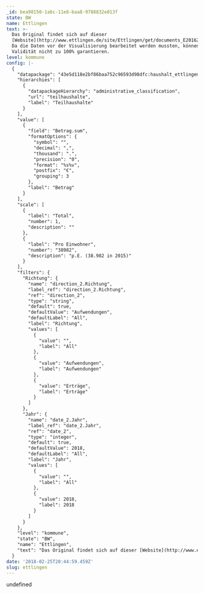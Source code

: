 ```yaml
---
_id: bea98150-1a6c-11e8-baa8-9788832e013f
state: BW
name: Ettlingen
text: >-
  Das Original findet sich auf dieser
  [Website](http://www.ettlingen.de/site/Ettlingen/get/documents_E2016244378/ettlingen/Dokumente/K%C3%A4mmerei/KAE_Haushaltsplan_2018_Druckversion.pdf).
  Da die Daten vor der Visualisierung bearbeitet werden mussten, können wir die
  Validität nicht zu 100% garantieren.
level: kommune
config: |-
  {
    "datapackage": "43e5d118e2bf86baa752c96593d98dfc:haushalt_ettlingen_2018",
    "hierarchies": [
      {
        "datapackageHierarchy": "administrative_classification",
        "url": "teilhaushalte",
        "label": "Teilhaushalte"
      }
    ],
    "value": [
      {
        "field": "Betrag.sum",
        "formatOptions": {
          "symbol": "",
          "decimal": ",",
          "thousand": ".",
          "precision": "0",
          "format": "%s%v",
          "postfix": "€",
          "grouping": 3
        },
        "label": "Betrag"
      }
    ],
    "scale": [
      {
        "label": "Total",
        "number": 1,
        "description": ""
      },
      {
        "label": "Pro Einwohner",
        "number": "38982",
        "description": "p.E. (38.982 in 2015)"
      }
    ],
    "filters": {
      "Richtung": {
        "name": "direction_2.Richtung",
        "label_ref": "direction_2.Richtung",
        "ref": "direction_2",
        "type": "string",
        "default": true,
        "defaultValue": "Aufwendungen",
        "defaultLabel": "All",
        "label": "Richtung",
        "values": [
          {
            "value": "",
            "label": "All"
          },
          {
            "value": "Aufwendungen",
            "label": "Aufwendungen"
          },
          {
            "value": "Erträge",
            "label": "Erträge"
          }
        ]
      },
      "Jahr": {
        "name": "date_2.Jahr",
        "label_ref": "date_2.Jahr",
        "ref": "date_2",
        "type": "integer",
        "default": true,
        "defaultValue": 2018,
        "defaultLabel": "All",
        "label": "Jahr",
        "values": [
          {
            "value": "",
            "label": "All"
          },
          {
            "value": 2018,
            "label": 2018
          }
        ]
      }
    },
    "level": "kommune",
    "state": "BW",
    "name": "Ettlingen",
    "text": "Das Original findet sich auf dieser [Website](http://www.ettlingen.de/site/Ettlingen/get/documents_E2016244378/ettlingen/Dokumente/K%C3%A4mmerei/KAE_Haushaltsplan_2018_Druckversion.pdf). Da die Daten vor der Visualisierung bearbeitet werden mussten, können wir die Validität nicht zu 100% garantieren."
  }
date: '2018-02-25T20:44:59.459Z'
slug: ettlingen
---
```

undefined
